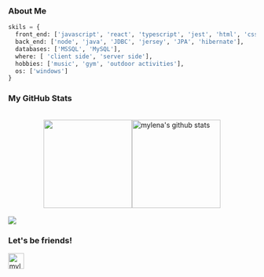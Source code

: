 ### About Me

```python
skils = {
  front_end: ['javascript', 'react', 'typescript', 'jest', 'html', 'css'],
  back_end: ['node', 'java', 'JDBC', 'jersey', 'JPA', 'hibernate'],
  databases: ['MSSQL', 'MySQL'],
  where: [ 'client side', 'server side'],
  hobbies: ['music', 'gym', 'outdoor activities'],
  os: ['windows']
}
```

### My GitHub Stats
  
<br/>
    <div style="display: flex; justify-content: center;">
  <img height="180em" src="https://github-readme-stats.vercel.app/api/top-langs/?username=mylenaverspeelt&layout=compact&langs_count=10&theme=ligth"/>
  <img height="180em" src="https://github-readme-stats.vercel.app/api?username=mylenaverspeelt&show_icons=true&theme=transparent" alt="mylena's github stats">
</div>

 <br/>
 <div> 
  <img src="https://media2.giphy.com/media/HdBiTRPxTMnvi/giphy.gif?cid=790b7611ec26878ff072cc1bcf98badb5797a4f3ab5f5f73&rid=giphy.gif&ct=g"/>
</div>
 
### Let's be friends!

<a href="https://www.linkedin.com/in/mylenaverspeelt/">
  <img align="left" alt="mylena's Linkedin" width="32px" src="https://www.svgrepo.com/download/81143/linkedin.svg" />
</a>
